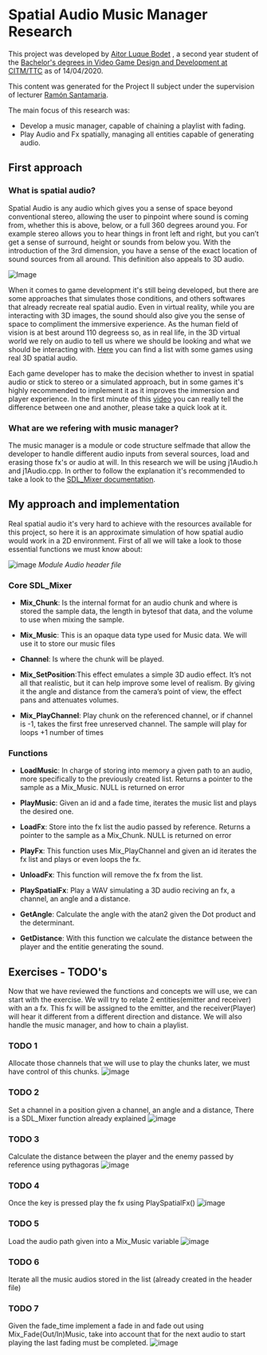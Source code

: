 # Spatial Audio Music Manager Research

This project was developed by [Aitor Luque Bodet](<https://www.linkedin.com/in/aitor-luque-bodet-ab93a4175/>) , a second year student of the [Bachelor's degrees in Video Game Design and Development at CITM/TTC](<https://www.citm.upc.edu/ing/estudis/graus-videojocs/>) as of 14/04/2020. 

This content was generated for the Project II subject under the supervision of lecturer [Ramón Santamaria](<https://www.linkedin.com/in/raysan/>).

The main focus of this research was:
- Develop a music manager, capable of chaining a playlist with fading.
- Play Audio and Fx spatially, managing all entities capable of generating audio.

## First approach

### What is spatial audio?

Spatial Audio is any audio which gives you a sense of space beyond conventional stereo, allowing the user to pinpoint where sound is coming from, whether this is above, below, or a full 360 degrees around you. For example stereo allows you to hear things in front left and right, but you can’t get a sense of surround, height or sounds from below you. With the introduction of the 3rd dimension, you have a sense of the exact location of sound sources from all around. This definition also appeals to 3D audio.

![Image](https://github.com/Aitorlb7/Spatial-audio-Music-manager-Research/blob/master/docs/images/Spatial_Demonstration.jpg?raw=true)

When it comes to game development it's still being developed, but there are some approaches that simulates those conditions, and others softwares that already recreate real spatial audio.
Even in virtual reality, while you are interacting with 3D images, the sound should also give you the sense of space to compliment the immersive experience. As the human field of vision is at best around 110 degreess so, as in real life, in the 3D virtual world we rely on audio to tell us where we should be looking and what we should be interacting with.
[Here](https://docs.google.com/spreadsheets/d/1OGi40yAonUDL6UcQaIIfGbhT1XY44JVs9lipk0x6QRg/edit#gid=634347005) you can find a list with some games using real 3D spatial audio.

Each game developer has to make the decision whether to invest in spatial audio or stick to stereo or a simulated approach, but in some games it's highly recommended to implement it as it improves the immersion and player experience.
In the first minute of this [video](https://www.youtube.com/watch?v=oVXFpbpNQDc) you can really tell the difference between one and another, please take a quick look at it.

### What are we refering with music manager?

The music manager is a module or code structure selfmade that allow the developer to handle different audio inputs from several sources, load and erasing those fx's or audio at will. In this research we will be using j1Audio.h and j1Audio.cpp.
In orther to follow the explanation it's recommended to take a look to the [SDL_Mixer documentation](https://www.libsdl.org/projects/SDL_mixer/docs/SDL_mixer.pdf).

## My approach and implementation

Real spatial audio it's very hard to achieve with the resources available for this project, so here it is an approximate simulation of how spatial audio would work in a 2D environment.
First of all we will take a look to those essential functions we must know about:

![image](https://github.com/Aitorlb7/Spatial-audio-Music-manager-Research/blob/master/docs/images/Audio_functions.png?raw=true)
*Module Audio header file*
### Core SDL_Mixer

- **Mix_Chunk**: Is the internal format for an audio chunk and where is stored the sample data, the length in bytesof that data, and the volume to use when mixing the sample.

- **Mix_Music**: This is an opaque data type used for Music data. We will use it to store our music files

- **Channel**: Is where the chunk will be played.

- **Mix_SetPosition**:This effect emulates a simple 3D audio effect. It’s not all that realistic, but it can help improve some level of realism. By giving it the angle and distance from the camera’s point of view, the effect pans and attenuates volumes.

- **Mix_PlayChannel**: Play chunk on the referenced channel, or if channel is -1, takes the first free unreserved channel. The sample will play for loops +1 number of times

### Functions

- **LoadMusic**: In charge of storing into memory a given path to an audio, more specifically to the previously created list. Returns a pointer to the sample as a Mix_Music. NULL is returned on error

- **PlayMusic**: Given an id and a fade time, iterates the music list and plays the desired one.

- **LoadFx**: Store into the fx list the audio passed by reference. Returns a pointer to the sample as a Mix_Chunk. NULL is returned on error

- **PlayFx**: This function uses Mix_PlayChannel and given an id iterates the fx list and plays or even loops the fx.

- **UnloadFx**: This function will remove the fx from the list.

- **PlaySpatialFx**: Play a WAV simulating a 3D audio reciving an fx, a channel, an angle and a distance.

- **GetAngle**: Calculate the angle with the atan2 given the Dot product and the determinant.

- **GetDistance**: With this function we calculate the distance between the player and the entitie generating the sound.

## Exercises - TODO's

Now that we have reviewed the functions and concepts we will use, we can start with the exercise. We will try to relate 2 entities(emitter and receiver) with an a fx. This fx will be assigned to the emitter, and the receiver(Player) will hear it different from a different direction and distance. We will also handle the music manager, and how to chain a playlist.

### TODO 1
Allocate those channels that we will use to play the chunks later, we must have control of this chunks.
![image](https://github.com/Aitorlb7/Spatial-audio-Music-manager-Research/blob/master/docs/images/TODO1.png?raw=true)

### TODO 2
Set a channel in a position given a channel, an angle and a distance, There is a SDL_Mixer function already explained 
![image](https://github.com/Aitorlb7/Spatial-audio-Music-manager-Research/blob/master/docs/images/TODO2.png?raw=true)

### TODO 3
Calculate the distance between the player and the enemy passed by reference using pythagoras
![image](https://github.com/Aitorlb7/Spatial-audio-Music-manager-Research/blob/master/docs/images/TODO3.png?raw=true)

### TODO 4
Once the key is pressed play the fx using PlaySpatialFx() 
![image](https://github.com/Aitorlb7/Spatial-audio-Music-manager-Research/blob/master/docs/images/TODO4.png?raw=true)

### TODO 5
Load the audio path given into a Mix_Music variable
![image](https://github.com/Aitorlb7/Spatial-audio-Music-manager-Research/blob/master/docs/images/TODO5.png?raw=true)

### TODO 6
Iterate all the music audios stored in the list (already created in the header file)

### TODO 7
Given the fade_time implement a fade in and fade out using Mix_Fade(Out/In)Music, take into account that for the next audio to start playing the last fading must be completed.
![image](https://github.com/Aitorlb7/Spatial-audio-Music-manager-Research/blob/master/docs/images/TODO6-7.png?raw=true)

